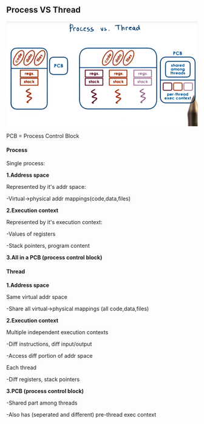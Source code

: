 ## Process VS Thread

![](/assets/process_vs_thread.png)

PCB = Process Control Block

#### Process

Single process:

__1.Address space__

Represented by it's addr space:

-Virtual->physical addr mappings(code,data,files)

__2.Execution context__

Represented by it's execution context:

-Values of registers

-Stack pointers, program content

__3.All in a PCB (process control block)__

#### Thread

__1.Address space__

Same virtual addr space

-Share all virtual->physical mappings (all code,data,files)

__2.Execution context__

Multiple independent execution contexts

-Diff instructions, diff input/output

-Access diff portion of addr space

Each thread

-Diff registers, stack pointers

__3.PCB (process control block)__

-Shared part among threads

-Also has (seperated and different) pre-thread exec context
